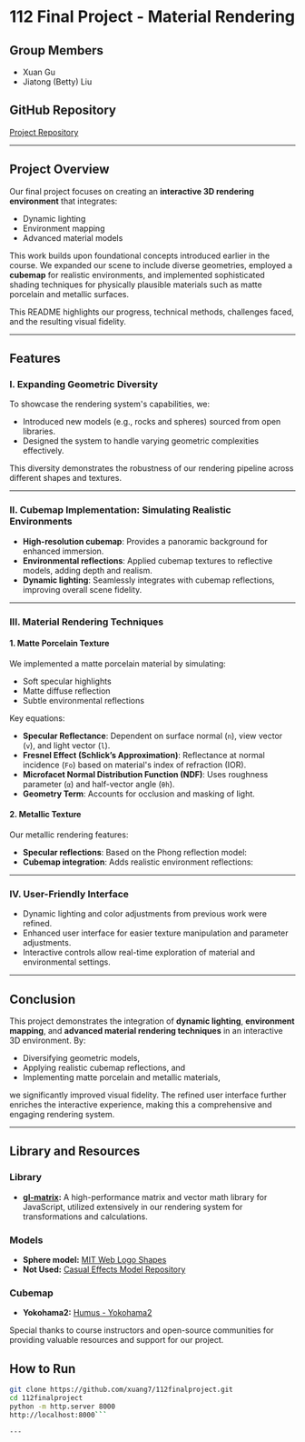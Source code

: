 # 112 Final Project - Material Rendering

## Group Members
- Xuan Gu
- Jiatong (Betty) Liu

## GitHub Repository
[Project Repository](https://github.com/xuang7/112finalproject?tab=readme-ov-file#readme)

---

## Project Overview
Our final project focuses on creating an **interactive 3D rendering environment** that integrates:
- Dynamic lighting
- Environment mapping
- Advanced material models

This work builds upon foundational concepts introduced earlier in the course. We expanded our scene to include diverse geometries, employed a **cubemap** for realistic environments, and implemented sophisticated shading techniques for physically plausible materials such as matte porcelain and metallic surfaces. 

This README highlights our progress, technical methods, challenges faced, and the resulting visual fidelity.

---

## Features

### I. Expanding Geometric Diversity
To showcase the rendering system's capabilities, we:
- Introduced new models (e.g., rocks and spheres) sourced from open libraries.
- Designed the system to handle varying geometric complexities effectively.

This diversity demonstrates the robustness of our rendering pipeline across different shapes and textures.

---

### II. Cubemap Implementation: Simulating Realistic Environments
- **High-resolution cubemap**: Provides a panoramic background for enhanced immersion.
- **Environmental reflections**: Applied cubemap textures to reflective models, adding depth and realism.
- **Dynamic lighting**: Seamlessly integrates with cubemap reflections, improving overall scene fidelity.

---

### III. Material Rendering Techniques

#### 1. Matte Porcelain Texture
We implemented a matte porcelain material by simulating:
- Soft specular highlights
- Matte diffuse reflection
- Subtle environmental reflections

Key equations:
- **Specular Reflectance**: Dependent on surface normal (`n`), view vector (`v`), and light vector (`l`).
- **Fresnel Effect (Schlick’s Approximation)**: Reflectance at normal incidence (`Fo`) based on material's index of refraction (IOR).
- **Microfacet Normal Distribution Function (NDF)**: Uses roughness parameter (`α`) and half-vector angle (`θh`).
- **Geometry Term**: Accounts for occlusion and masking of light.

#### 2. Metallic Texture
Our metallic rendering features:
- **Specular reflections**: Based on the Phong reflection model:
- **Cubemap integration**: Adds realistic environment reflections:


---

### IV. User-Friendly Interface
- Dynamic lighting and color adjustments from previous work were refined.
- Enhanced user interface for easier texture manipulation and parameter adjustments.
- Interactive controls allow real-time exploration of material and environmental settings.

---

## Conclusion
This project demonstrates the integration of **dynamic lighting**, **environment mapping**, and **advanced material rendering techniques** in an interactive 3D environment. By:
- Diversifying geometric models,
- Applying realistic cubemap reflections, and
- Implementing matte porcelain and metallic materials,

we significantly improved visual fidelity. The refined user interface further enriches the interactive experience, making this a comprehensive and engaging rendering system.

---


## Library and Resources
### Library
- **[gl-matrix](https://github.com/toji/gl-matrix):** A high-performance matrix and vector math library for JavaScript, utilized extensively in our rendering system for transformations and calculations.

### Models
- **Sphere model:** [MIT Web Logo Shapes](https://web.mit.edu/djwendel/www/weblogo/shapes/)
- **Not Used:** [Casual Effects Model Repository](https://casual-effects.com/data/)

### Cubemap
- **Yokohama2:** [Humus - Yokohama2](https://www.humus.name/index.php?page=Textures)

Special thanks to course instructors and open-source communities for providing valuable resources and support for our project.


## How to Run
 ```bash
 git clone https://github.com/xuang7/112finalproject.git
 cd 112finalproject
 python -m http.server 8000
 http://localhost:8000```

---
